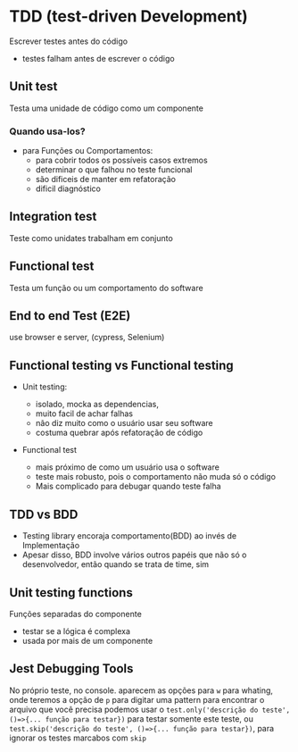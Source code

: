 # TDD (test-driven Development)
Escrever testes antes do código
* testes falham antes de escrever o código

## Unit test
Testa uma unidade de código como um componente

### Quando usa-los?
  - para Funções ou Comportamentos:
    * para cobrir todos os possíveis casos extremos
    * determinar o que falhou no teste funcional
    * são dificeis de manter em refatoração
    * dificil diagnóstico
  
## Integration test
Teste como unidates trabalham em conjunto

## Functional test
Testa um função ou um comportamento do software

## End to end Test (E2E)
use browser e server, (cypress, Selenium)

## Functional testing vs Functional testing

* Unit testing: 
  * isolado, mocka as dependencias, 
  * muito facil de achar falhas
  * não diz muito como o usuário usar seu software
  * costuma quebrar após refatoração de código

* Functional test
  * mais próximo de como um usuário usa o software
  * teste mais robusto, pois o comportamento não muda só o código
  * Mais complicado para debugar quando teste falha
  
## TDD vs BDD
* Testing library encoraja comportamento(BDD) ao invés de Implementação
* Apesar disso, BDD involve vários outros papéis que não só o desenvolvedor, então quando se trata de time, sim
    
## Unit testing functions
Funções separadas do componente
* testar se a lógica é complexa
* usada por mais de um componente
  
## Jest Debugging Tools
No próprio teste, no console. aparecem as opções para  `w` para whating, onde teremos a opção de `p` para digitar uma pattern para encontrar o arquivo que você precisa
podemos usar o `test.only('descrição do teste', ()=>{... função para testar})` para testar somente este teste, ou `test.skip('descrição do teste', ()=>{... função para testar})`, para ignorar os testes marcabos com `skip`

